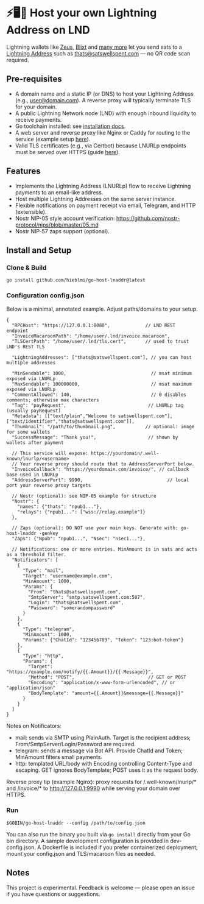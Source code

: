 # ⚡🖥️👾 Host your own Lightning Address on LND
Lightning wallets like [Zeus](https://github.com/ZeusLN/zeus), [Blixt](https://blixtwallet.github.io) and [many more](https://github.com/andrerfneves/lightning-address/blob/master/README.md#wallets-supported) let you send sats to a [Lightning Address](https://lightningaddress.com) such as thats@satswellspent.com — no QR code scan required.

## Pre-requisites
- A domain name and a static IP (or DNS) to host your Lightning Address (e.g., user@domain.com). A reverse proxy will typically terminate TLS for your domain. 
- A public Lightning Network node (LND) with enough inbound liquidity to receive payments.
- Go toolchain installed: see [installation docs](https://golang.org/doc/install).
- A web server and reverse proxy like Nginx or Caddy for routing to the service (example setup [here](https://www.digitalocean.com/community/tutorials/how-to-deploy-a-go-web-application-using-nginx-on-ubuntu-18-04)).
- Valid TLS certificates (e.g., via Certbot) because LNURLp endpoints must be served over HTTPS (guide [here](https://www.digitalocean.com/community/tutorials/how-to-secure-nginx-with-let-s-encrypt-on-ubuntu-18-04)).

## Features
- Implements the Lightning Address (LNURLp) flow to receive Lightning payments to an email-like address.
- Host multiple Lightning Addresses on the same server instance.
- Flexible notifications on payment receipt via email, Telegram, and HTTP (extensible).
- Nostr NIP-05 style account verification: https://github.com/nostr-protocol/nips/blob/master/05.md
- Nostr NIP-57 zaps support (optional).

## Install and Setup
### Clone & Build
```
go install github.com/hieblmi/go-host-lnaddr@latest
```

### Configuration config.json
Below is a minimal, annotated example. Adjust paths/domains to your setup.

```
{
  "RPCHost": "https://127.0.0.1:8080",             // LND REST endpoint
  "InvoiceMacaroonPath": "/home/user/.lnd/invoice.macaroon",
  "TLSCertPath": "/home/user/.lnd/tls.cert",       // used to trust LND's REST TLS

  "LightningAddresses": ["thats@satswellspent.com"], // you can host multiple addresses

  "MinSendable": 1000,                               // msat minimum exposed via LNURLp
  "MaxSendable": 100000000,                          // msat maximum exposed via LNURLp
  "CommentAllowed": 140,                             // 0 disables comments; otherwise max characters
  "Tag": "payRequest",                              // LNURLp tag (usually payRequest)
  "Metadata": [["text/plain","Welcome to satswellspent.com"],["text/identifier","thats@satswellspent.com"]],
  "Thumbnail": "/path/to/thumbnail.png",           // optional: image for some wallets
  "SuccessMessage": "Thank you!",                   // shown by wallets after payment

  // This service will expose: https://yourdomain/.well-known/lnurlp/<username>
  // Your reverse proxy should route that to AddressServerPort below.
  "InvoiceCallback": "https://yourdomain.com/invoice/", // callback base used in LNURLp
  "AddressServerPort": 9990,                               // local port your reverse proxy targets

  // Nostr (optional): see NIP-05 example for structure
  "Nostr": {
    "names": {"thats": "npub1..."},
    "relays": {"npub1...": ["wss://relay.example"]}
  },

  // Zaps (optional): DO NOT use your main keys. Generate with: go-host-lnaddr -genkey
  "Zaps": {"Npub": "npub1...", "Nsec": "nsec1..."},

  // Notifications: one or more entries. MinAmount is in sats and acts as a threshold filter.
  "Notificators": [
    {
      "Type": "mail",
      "Target": "username@example.com",
      "MinAmount": 1000,
      "Params": {
        "From": "thats@satswellspent.com",
        "SmtpServer": "smtp.satswellspent.com:587",
        "Login": "thats@satswellspent.com",
        "Password": "somerandompassword"
      }
    },
    {
      "Type": "telegram",
      "MinAmount": 1000,
      "Params": {"ChatId": "123456789", "Token": "123:bot-token"}
    },
    {
      "Type": "http",
      "Params": {
        "Target": "https://example.com/notify/{{.Amount}}/{{.Message}}",
        "Method": "POST",                           // GET or POST
        "Encoding": "application/x-www-form-urlencoded", // or "application/json"
        "BodyTemplate": "amount={{.Amount}}&message={{.Message}}"
      }
    }
  ]
}
```

Notes on Notificators:
- mail: sends via SMTP using PlainAuth. Target is the recipient address; From/SmtpServer/Login/Password are required.
- telegram: sends a message via Bot API. Provide ChatId and Token; MinAmount filters small payments.
- http: templated URL/body with Encoding controlling Content-Type and escaping. GET ignores BodyTemplate; POST uses it as the request body.

Reverse proxy tip (example Nginx): proxy requests for
/.well-known/lnurlp/* and /invoice/* to http://127.0.0.1:9990 while serving your domain over HTTPS.

### Run
```$GOBIN/go-host-lnaddr --config /path/to/config.json```

You can also run the binary you built via `go install` directly from your Go bin directory. A sample development configuration is provided in dev-config.json. A Dockerfile is included if you prefer containerized deployment; mount your config.json and TLS/macaroon files as needed.

## Notes
This project is experimental. Feedback is welcome — please open an issue if you have questions or suggestions.

